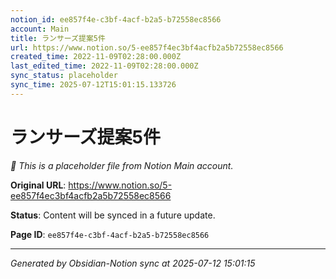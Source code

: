 ```yaml
---
notion_id: ee857f4e-c3bf-4acf-b2a5-b72558ec8566
account: Main
title: ランサーズ提案5件
url: https://www.notion.so/5-ee857f4ec3bf4acfb2a5b72558ec8566
created_time: 2022-11-09T02:28:00.000Z
last_edited_time: 2022-11-09T02:28:00.000Z
sync_status: placeholder
sync_time: 2025-07-12T15:01:15.133726
---
```


# ランサーズ提案5件

*🔄 This is a placeholder file from Notion Main account.*

**Original URL**: https://www.notion.so/5-ee857f4ec3bf4acfb2a5b72558ec8566

**Status**: Content will be synced in a future update.

**Page ID**: `ee857f4e-c3bf-4acf-b2a5-b72558ec8566`

---

*Generated by Obsidian-Notion sync at 2025-07-12 15:01:15*
